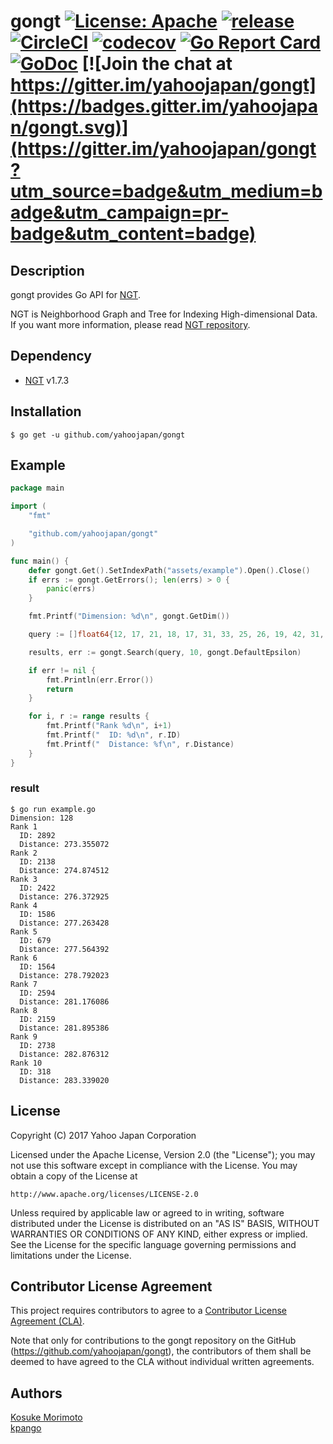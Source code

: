 # gongt [![License: Apache](https://img.shields.io/badge/License-Apache%202.0-blue.svg)](https://opensource.org/licenses/Apache-2.0) [![release](https://img.shields.io/github/release/yahoojapan/gongt.svg)](https://github.com/yahoojapan/gongt/releases/latest) [![CircleCI](https://circleci.com/gh/yahoojapan/gongt.svg?style=shield)](https://circleci.com/gh/yahoojapan/gongt) [![codecov](https://codecov.io/gh/yahoojapan/gongt/branch/master/graph/badge.svg)](https://codecov.io/gh/yahoojapan/gongt) [![Go Report Card](https://goreportcard.com/badge/github.com/yahoojapan/gongt)](https://goreportcard.com/report/github.com/yahoojapan/gongt) [![GoDoc](http://godoc.org/github.com/yahoojapan/gongt?status.svg)](http://godoc.org/github.com/yahoojapan/gongt) [![Join the chat at https://gitter.im/yahoojapan/gongt](https://badges.gitter.im/yahoojapan/gongt.svg)](https://gitter.im/yahoojapan/gongt?utm_source=badge&utm_medium=badge&utm_campaign=pr-badge&utm_content=badge)

## Description
gongt provides Go API for [NGT](https://github.com/yahoojapan/NGT).

NGT is Neighborhood Graph and Tree for Indexing High-dimensional Data. If you want more information, please read [NGT repository](https://github.com/yahoojapan/NGT).

## Dependency
- [NGT](https://github.com/yahoojapan/NGT) v1.7.3

## Installation
```
$ go get -u github.com/yahoojapan/gongt
```

## Example
```go
package main

import (
	"fmt"

	"github.com/yahoojapan/gongt"
)

func main() {
	defer gongt.Get().SetIndexPath("assets/example").Open().Close()
	if errs := gongt.GetErrors(); len(errs) > 0 {
		panic(errs)
	}

	fmt.Printf("Dimension: %d\n", gongt.GetDim())

	query := []float64{12, 17, 21, 18, 17, 31, 33, 25, 26, 19, 42, 31, 25, 26, 49, 30, 19, 23, 29, 29, 22, 19, 28, 27, 28, 19, 13, 12, 25, 21, 25, 21, 35, 12, 44, 36, 19, 49, 104, 33, 29, 77, 43, 36, 28, 44, 90, 46, 52, 37, 65, 42, 33, 40, 104, 103, 44, 26, 50, 43, 18, 20, 48, 68, 28, 16, 104, 27, 6, 36, 98, 327, 53, 81, 40, 36, 61, 104, 44, 27, 42, 84, 55, 54, 49, 53, 28, 27, 103, 42, 27, 28, 24, 53, 60, 66, 7, 42, 14, 6, 32, 69, 15, 3, 4, 79, 27, 7, 30, 82, 26, 3, 15, 27, 18, 6, 19, 52, 21, 16, 104, 72, 30, 40, 22, 36, 19, 22}

	results, err := gongt.Search(query, 10, gongt.DefaultEpsilon)

	if err != nil {
		fmt.Println(err.Error())
		return
	}

	for i, r := range results {
		fmt.Printf("Rank %d\n", i+1)
		fmt.Printf("  ID: %d\n", r.ID)
		fmt.Printf("  Distance: %f\n", r.Distance)
	}
}
```
### result
```
$ go run example.go
Dimension: 128
Rank 1
  ID: 2892
  Distance: 273.355072
Rank 2
  ID: 2138
  Distance: 274.874512
Rank 3
  ID: 2422
  Distance: 276.372925
Rank 4
  ID: 1586
  Distance: 277.263428
Rank 5
  ID: 679
  Distance: 277.564392
Rank 6
  ID: 1564
  Distance: 278.792023
Rank 7
  ID: 2594
  Distance: 281.176086
Rank 8
  ID: 2159
  Distance: 281.895386
Rank 9
  ID: 2738
  Distance: 282.876312
Rank 10
  ID: 318
  Distance: 283.339020
```

License
-------

Copyright (C) 2017 Yahoo Japan Corporation

Licensed under the Apache License, Version 2.0 (the "License");
you may not use this software except in compliance with the License.
You may obtain a copy of the License at

    http://www.apache.org/licenses/LICENSE-2.0

Unless required by applicable law or agreed to in writing, software
distributed under the License is distributed on an "AS IS" BASIS,
WITHOUT WARRANTIES OR CONDITIONS OF ANY KIND, either express or implied.
See the License for the specific language governing permissions and
limitations under the License.

Contributor License Agreement
-----------------------------

This project requires contributors to agree to a [Contributor License Agreement (CLA)](https://gist.github.com/ydnjp/3095832f100d5c3d2592).

Note that only for contributions to the gongt repository on the GitHub (https://github.com/yahoojapan/gongt), the contributors of them shall be deemed to have agreed to the CLA without individual written agreements.

Authors
-------

[Kosuke Morimoto](https://github.com/kou-m)  
[kpango](https://github.com/kpango)
